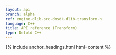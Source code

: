 ```yaml
---
layout: api
branch: alpha
ref: engine-dlib-src-dmsdk-dlib-transform-h
language: C++
title: API reference (Transform)
type: Defold C++
---
```

{% include anchor_headings.html html=content %}